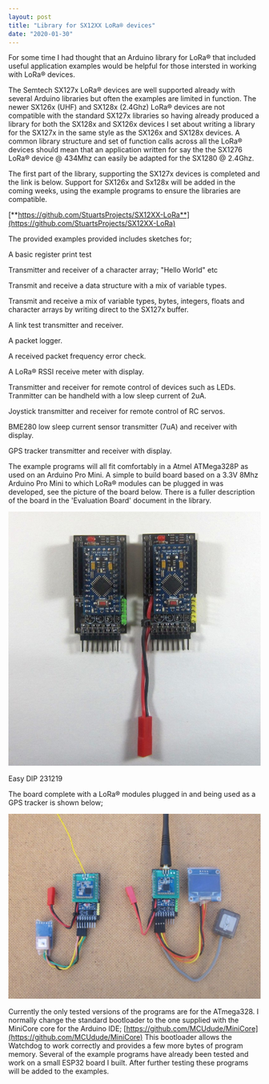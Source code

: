 ```yaml
---
layout: post
title: "Library for SX12XX LoRa® devices"
date: "2020-01-30"
---
```


For some time I had thought that an Arduino library for LoRa® that included useful application examples would be helpful for those intersted in working with LoRa® devices.

The Semtech SX127x LoRa® devices are well supported already with several Arduino libraries but often the examples are limited in function. The newer SX126x (UHF) and SX128x (2.4Ghz) LoRa® devices are not compatible with the standard SX127x libraries so having already produced a library for both the SX128x and SX126x devices I set about writing a library for the SX127x in the same style as the SX126x and SX128x devices. A common library structure and set of function calls across all the LoRa® devices should mean that an application written for say the the SX1276 LoRa® device @ 434Mhz can easily be adapted for the SX1280 @ 2.4Ghz.

The first part of the library, supporting the SX127x devices is completed and the link is below. Support for SX126x and Sx128x will be added in the coming weeks, using the example programs to ensure the libraries are compatible.

[**https://github.com/StuartsProjects/SX12XX-LoRa**](https://github.com/StuartsProjects/SX12XX-LoRa)

The provided examples provided includes sketches for;

A basic register print test

Transmitter and receiver of a character array; "Hello World" etc

Transmit and receive a data structure with a mix of variable types.

Transmit and receive a mix of variable types, bytes, integers, floats and character arrays by writing direct to the SX127x buffer.

A link test transmitter and receiver.

A packet logger.

A received packet frequency error check.

A LoRa® RSSI receive meter with display.

Transmitter and receiver for remote control of devices such as LEDs. Tranmitter can be handheld with a low sleep current of 2uA.

Joystick transmitter and receiver for remote control of RC servos.

BME280 low sleep current sensor transmitter (7uA) and receiver with display.

GPS tracker transmitter and receiver with display.

The example programs will all fit comfortably in a Atmel ATMega328P as used on an Arduino Pro Mini. A simple to build board based on a 3.3V 8Mhz Arduino Pro Mini to which LoRa® modules can be plugged in was developed, see the picture of the board below. There is a fuller description of the board in the 'Evaluation Board' document in the library.

![](/images/Easy_Assembled.jpg)

Easy DIP 231219

The board complete with a LoRa® modules plugged in and being used as a GPS tracker is shown below;

![](/images/Easy_GPS_Tracker-1024x750.jpg)

Currently the only tested versions of the programs are for the ATmega328. I normally change the standard bootloader to the one supplied with the MiniCore core for the Arduino IDE; [https://github.com/MCUdude/MiniCore](https://github.com/MCUdude/MiniCore) This bootloader allows the Watchdog to work correctly and provides a few more bytes of program memory. Several of the example programs have already been tested and work on a small ESP32 board I built. After further testing these programs will be added to the examples.
